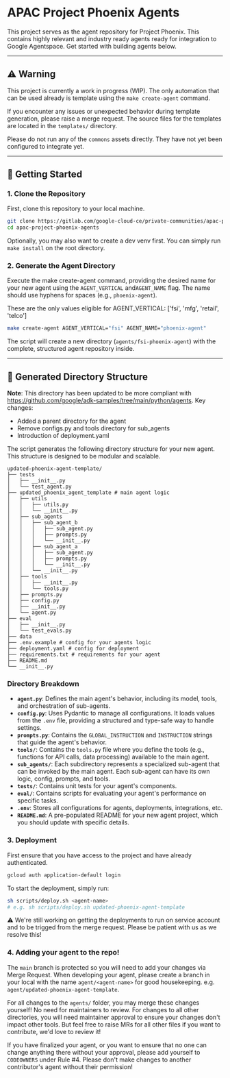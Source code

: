 # APAC Project Phoenix Agents

This project serves as the agent repository for Project Phoenix. This contains highly relevant and industry ready agents ready for integration to Google Agentspace. Get started with building agents below.  

-----
## ⚠️ Warning

This project is currently a work in progress (WIP). The only automation that can be used already is template using the `make create-agent` command.

If you encounter any issues or unexpected behavior during template generation, please raise a merge request. The source files for the templates are located in the `templates/` directory.

Please do not run any of the `commons` assets directly. They have not yet been configured to integrate yet.

-----

## 🚀 Getting Started

### 1. Clone the Repository

First, clone this repository to your local machine.

```bash
git clone https://gitlab.com/google-cloud-ce/private-communities/apac-project-phoenix-agents/apac-project-phoenix-agents.git
cd apac-project-phoenix-agents
```

Optionally, you may also want to create a dev venv first. You can simply run `make install` on the root directory.

### 2. Generate the Agent Directory

Execute the make create-agent command, providing the desired name for your new agent using the `AGENT_VERTICAL` and`AGENT_NAME` flag. The name should use hyphens for spaces (e.g., `phoenix-agent`).

These are the only values eligible for AGENT_VERTICAL: ['fsi', 'mfg', 'retail', 'telco']

```bash
make create-agent AGENT_VERTICAL="fsi" AGENT_NAME="phoenix-agent"
```

The script will create a new directory (`agents/fsi-phoenix-agent`) with the complete, structured agent repository inside.

-----

## 📂 Generated Directory Structure

**Note**: This directory has been updated to be more compliant with https://github.com/google/adk-samples/tree/main/python/agents. 
Key changes:
- Added a parent directory for the agent 
- Remove configs.py and tools directory for sub_agents
- Introduction of deployment.yaml

The script generates the following directory structure for your new agent. This structure is designed to be modular and scalable.
```
updated-phoenix-agent-template/
├── tests
│   ├── __init__.py
│   └── test_agent.py
├── updated_phoenix_agent_template # main agent logic
│   ├── utils
│   │   ├── utils.py
│   │   └── __init__.py
│   ├── sub_agents
│   │   ├── sub_agent_b
│   │   │   ├── sub_agent.py
│   │   │   ├── prompts.py
│   │   │   └── __init__.py
│   │   ├── sub_agent_a
│   │   │   ├── sub_agent.py
│   │   │   ├── prompts.py
│   │   │   └── __init__.py
│   │   └── __init__.py
│   ├── tools
│   │   ├── __init__.py
│   │   └── tools.py
│   ├── prompts.py
│   ├── config.py
│   ├── __init__.py
│   └── agent.py
├── eval
│   ├── __init__.py
│   └── test_evals.py
├── data
├── .env.example # config for your agents logic
├── deployment.yaml # config for deployment
├── requirements.txt # requirements for your agent
├── README.md
└── __init__.py
```

### Directory Breakdown

  * **`agent.py`**: Defines the main agent's behavior, including its model, tools, and orchestration of sub-agents.
  * **`config.py`**: Uses Pydantic to manage all configurations. It loads values from the `.env` file, providing a structured and type-safe way to handle settings.
  * **`prompts.py`**: Contains the `GLOBAL_INSTRUCTION` and `INSTRUCTION` strings that guide the agent's behavior.
  * **`tools/`**: Contains the `tools.py` file where you define the tools (e.g., functions for API calls, data processing) available to the main agent.
  * **`sub_agents/`**: Each subdirectory represents a specialized sub-agent that can be invoked by the main agent. Each sub-agent can have its own logic, config, prompts, and tools.
  * **`tests/`**: Contains unit tests for your agent's components.
  * **`eval/`**: Contains scripts for evaluating your agent's performance on specific tasks.
  * **`.env`**: Stores all configurations for agents, deployments, integrations, etc.
  * **`README.md`**: A pre-populated README for your new agent project, which you should update with specific details.

### 3. Deployment
First ensure that you have access to the project and have already authenticated.
```bash
gcloud auth application-default login
```
To start the deployment, simply run:
```bash
sh scripts/deploy.sh <agent-name>
# e.g. sh scripts/deploy.sh updated-phoenix-agent-template
```
⚠️ We're still working on getting the deployments to run on service account and to be trigged from the merge request. Please be patient with us as we resolve this!

### 4. Adding your agent to the repo!

The `main` branch is protected so you will need to add your changes via Merge Request. When developing your agent, please create a branch in your local with the name `agent/<agent-name>` for good housekeeping. e.g. `agent/updated-phoenix-agent-template`. 

For all changes to the `agents/` folder, you may merge these changes yourself! No need for maintainers to review. For changes to all other directories, you will need maintainer approval to ensure your changes don't impact other tools. But feel free to raise MRs for all other files if you want to contribute, we'd love to review it!

If you have finalized your agent, or you want to ensure that no one can change anything there without your approval, please add yourself to `CODEOWNERS` under Rule #4. Please don't make changes to another contributor's agent without their permission!
